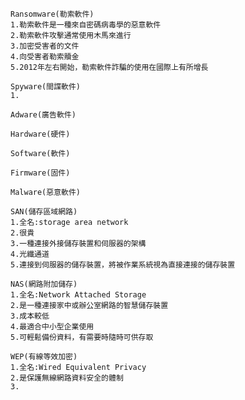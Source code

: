 ``````
Ransomware(勒索軟件)
1.勒索軟件是一種來自密碼病毒學的惡意軟件
2.勒索軟件攻擊通常使用木馬來進行
3.加密受害者的文件
4.向受害者勒索贖金
5.2012年左右開始，勒索軟件詐騙的使用在國際上有所增長
```````

```
Spyware(間諜軟件)
1.
`````
````
Adware(廣告軟件)

````
````
Hardware(硬件)

````
```
Software(軟件)

```
```
Firmware(固件)

```
```
Malware(惡意軟件)

```
```
SAN(儲存區域網路)
1.全名:storage area network
2.很貴
3.一種連接外接儲存裝置和伺服器的架構
4.光纖通道
5.連接到伺服器的儲存裝置，將被作業系統視為直接連接的儲存裝置
```
```
NAS(網路附加儲存)
1.全名:Network Attached Storage
2.是一種連接家中或辦公室網路的智慧儲存裝置
3.成本較低
4.最適合中小型企業使用
5.可輕鬆備份資料，有需要時隨時可供存取
```
```
WEP(有線等效加密)
1.全名:Wired Equivalent Privacy
2.是保護無線網路資料安全的體制
3.
```
```


